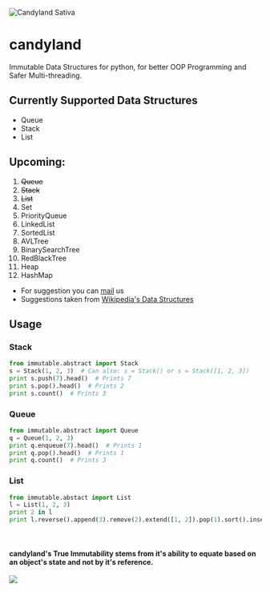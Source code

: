 ![Candyland Sativa](http://i.imgur.com/pznIBJe.png)


# candyland
Immutable Data Structures for python, for better OOP Programming and Safer Multi-threading.

## Currently Supported Data Structures
  - Queue
  - Stack
  - List

## Upcoming:
  1. <strike> Queue </strike>
  2. <strike> Stack </strike>
  3. <strike> List </strike>
  4. Set
  5. PriorityQueue
  6. LinkedList
  7. SortedList
  8. AVLTree
  9. BinarySearchTree
  10. RedBlackTree
  11. Heap
  12. HashMap

* For suggestion you can [mail](mailto:speakupness@gmail.com) us
* Suggestions taken from [Wikipedia's Data Structures](https://en.wikipedia.org/wiki/List_of_data_structures#Linear_data_structures)

## Usage

### Stack
```python
from immutable.abstract import Stack
s = Stack(1, 2, 3)  # Can also: s = Stack() or s = Stack([1, 2, 3])
print s.push(7).head()  # Prints 7
print s.pop().head()  # Prints 2
print s.count()  # Prints 3
```

### Queue
```python
from immutable.abstract import Queue
q = Queue(1, 2, 3)
print q.enqueue(7).head()  # Prints 1
print q.pop().head()  # Prints 1
print q.count()  # Prints 3
```

### List
```python
from immutable.abstact import List
l = List(1, 2, 3)
print 2 in l 
print l.reverse().append(3).remove(2).extend([1, 2]).pop(1).sort().insert(1, 3).count(3)
```

&nbsp;
&nbsp;
&nbsp;
&nbsp;
&nbsp;
####  candyland's True Immutability stems from it's ability to equate based on an object's state and not by it's reference.
![](http://i.imgur.com/rWlnEwy.png)
